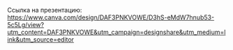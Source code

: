 Ссылка на презентацию: https://www.canva.com/design/DAF3PNKVOWE/D3hS-eMdW7hnub53-5c5Lg/view?utm_content=DAF3PNKVOWE&utm_campaign=designshare&utm_medium=link&utm_source=editor
